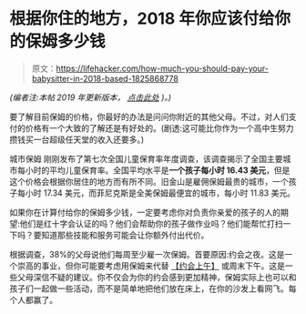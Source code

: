 # 根据你住的地方，2018 年你应该付给你的保姆多少钱

> 原文：<https://lifehacker.com/how-much-you-should-pay-your-babysitter-in-2018-based-1825868778>

*(编者注:本帖 2019 年更新版本，* [*点击此处*](https://offspring.lifehacker.com/preview/how-much-you-should-pay-your-babysitter-in-2019-based-1833643546?rev=1553794974294) *)。)*

要了解目前保姆的价格，你最好的办法是问问你附近的其他父母。不过，对人们支付的价格有一个大致的了解还是有好处的。(剧透:这可能比你作为一个高中生努力攒钱买一台超级任天堂的收入还要多。)



城市保姆 刚刚发布了第七次全国儿童保育率年度调查，该调查揭示了全国主要城市每小时的平均儿童保育率。全国平均水平是**一个孩子每小时 16.43 美元**，但是这个价格会根据你居住的地方而有所不同。旧金山是雇佣保姆最贵的城市，一个孩子每小时 17.34 美元，而菲尼克斯是全美保姆最便宜的城市，每小时 11.83 美元。

如果你在计算付给你的保姆多少钱，一定要考虑你对负责你亲爱的孩子的人的期望:他们是红十字会认证的吗？他们会帮助你的孩子做作业吗？他们能帮忙打扫一下吗？要知道那些技能和服务可能会让你额外付出代价。

根据调查，38%的父母说他们每周至少雇一次保姆。首要原因:约会之夜。这是一个崇高的事业，但你可能要考虑用保姆来代替 [【约会上午】](https://offspring.lifehacker.com/why-parents-need-a-date-morning-1824187311?rev=1522351172180) 或周末下午。这是一些父母深信不疑的建议。你不仅会为你的约会感到更加精神，保姆实际上也可以和孩子们一起做一些活动，而不是简单地把他们放在床上，在你的沙发上看网飞。每个人都赢了。